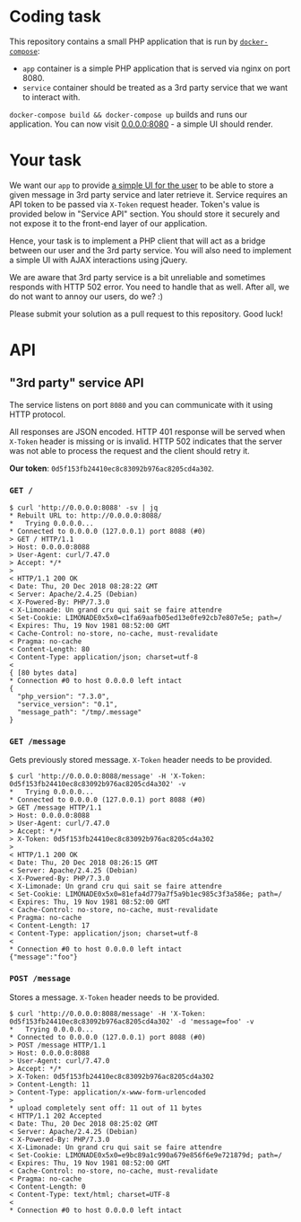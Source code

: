 Coding task
===========

This repository contains a small PHP application that is run by [`docker-compose`](https://docs.docker.com/compose/):

* `app` container is a simple PHP application that is served via nginx on port 8080.
* `service` container should be treated as a 3rd party service that we want to interact with.

`docker-compose build && docker-compose up` builds and runs our application.
You can now visit [0.0.0.0:8080](http://0.0.0.0:8080/) - a simple UI should render.

# Your task

We want our `app` to provide [a simple UI for the user](http://0.0.0.0:8080/) to be able to store a given message in
3rd party service and later retrieve it. Service requires an API token to be passed via `X-Token` request header.
Token's value is provided below in "Service API" section. You should store it securely and not expose it to the
front-end layer of our application.

Hence, your task is to implement a PHP client that will act as a bridge between our user and the 3rd party service.
You will also need to implement a simple UI with AJAX interactions using jQuery.

We are aware that 3rd party service is a bit unreliable and sometimes responds with HTTP 502 error.
You need to handle that as well. After all, we do not want to annoy our users, do we? :)

Please submit your solution as a pull request to this repository. Good luck!

# API

## "3rd party" service API

The service listens on port `8080` and you can communicate with it using HTTP protocol.

All responses are JSON encoded. HTTP 401 response will be served when `X-Token` header is missing or is invalid.
HTTP 502 indicates that the server was not able to process the request and the client should retry it.

**Our token**: `0d5f153fb24410ec8c83092b976ac8205cd4a302`.

### `GET /`

```
$ curl 'http://0.0.0.0:8088' -sv | jq
* Rebuilt URL to: http://0.0.0.0:8088/
*   Trying 0.0.0.0...
* Connected to 0.0.0.0 (127.0.0.1) port 8088 (#0)
> GET / HTTP/1.1
> Host: 0.0.0.0:8088
> User-Agent: curl/7.47.0
> Accept: */*
> 
< HTTP/1.1 200 OK
< Date: Thu, 20 Dec 2018 08:28:22 GMT
< Server: Apache/2.4.25 (Debian)
< X-Powered-By: PHP/7.3.0
< X-Limonade: Un grand cru qui sait se faire attendre
< Set-Cookie: LIMONADE0x5x0=c1fa69aafb05ed13e0fe92cb7e807e5e; path=/
< Expires: Thu, 19 Nov 1981 08:52:00 GMT
< Cache-Control: no-store, no-cache, must-revalidate
< Pragma: no-cache
< Content-Length: 80
< Content-Type: application/json; charset=utf-8
< 
{ [80 bytes data]
* Connection #0 to host 0.0.0.0 left intact
{
  "php_version": "7.3.0",
  "service_version": "0.1",
  "message_path": "/tmp/.message"
}
```

### `GET /message`

Gets previously stored message. `X-Token` header needs to be provided.

```
$ curl 'http://0.0.0.0:8088/message' -H 'X-Token: 0d5f153fb24410ec8c83092b976ac8205cd4a302' -v
*   Trying 0.0.0.0...
* Connected to 0.0.0.0 (127.0.0.1) port 8088 (#0)
> GET /message HTTP/1.1
> Host: 0.0.0.0:8088
> User-Agent: curl/7.47.0
> Accept: */*
> X-Token: 0d5f153fb24410ec8c83092b976ac8205cd4a302
> 
< HTTP/1.1 200 OK
< Date: Thu, 20 Dec 2018 08:26:15 GMT
< Server: Apache/2.4.25 (Debian)
< X-Powered-By: PHP/7.3.0
< X-Limonade: Un grand cru qui sait se faire attendre
< Set-Cookie: LIMONADE0x5x0=81efa4d779a7f5a9b1ec985c3f3a586e; path=/
< Expires: Thu, 19 Nov 1981 08:52:00 GMT
< Cache-Control: no-store, no-cache, must-revalidate
< Pragma: no-cache
< Content-Length: 17
< Content-Type: application/json; charset=utf-8
< 
* Connection #0 to host 0.0.0.0 left intact
{"message":"foo"}
```

### `POST /message`

Stores a message. `X-Token` header needs to be provided.

```
$ curl 'http://0.0.0.0:8088/message' -H 'X-Token: 0d5f153fb24410ec8c83092b976ac8205cd4a302' -d 'message=foo' -v
*   Trying 0.0.0.0...
* Connected to 0.0.0.0 (127.0.0.1) port 8088 (#0)
> POST /message HTTP/1.1
> Host: 0.0.0.0:8088
> User-Agent: curl/7.47.0
> Accept: */*
> X-Token: 0d5f153fb24410ec8c83092b976ac8205cd4a302
> Content-Length: 11
> Content-Type: application/x-www-form-urlencoded
> 
* upload completely sent off: 11 out of 11 bytes
< HTTP/1.1 202 Accepted
< Date: Thu, 20 Dec 2018 08:25:02 GMT
< Server: Apache/2.4.25 (Debian)
< X-Powered-By: PHP/7.3.0
< X-Limonade: Un grand cru qui sait se faire attendre
< Set-Cookie: LIMONADE0x5x0=e9bc89a1c990a679e856f6e9e721879d; path=/
< Expires: Thu, 19 Nov 1981 08:52:00 GMT
< Cache-Control: no-store, no-cache, must-revalidate
< Pragma: no-cache
< Content-Length: 0
< Content-Type: text/html; charset=UTF-8
< 
* Connection #0 to host 0.0.0.0 left intact
```
